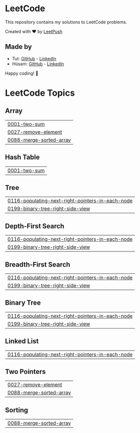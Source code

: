 # LeetCode

This repository contains my solutions to LeetCode problems.

Created with :heart: by [LeetPush](https://github.com/husamahmud/LeetPush)

 ## Made by 
 - Tut: [GitHub](https://github.com/TutTrue) - [LinkedIn](https://www.linkedin.com/in/mahmoud-hamdy-8b6825245/)
 - Hüsam: [GitHub](https://github.com/husamahmud) - [LinkedIn](https://www.linkedin.com/in/husamahmud/)

 Happy coding! 🚀
<!---LeetCode Topics Start-->
# LeetCode Topics
## Array
|  |
| ------- |
| [0001-two-sum](https://github.com/rushanth01/Leetcode-Problems/tree/master/0001-two-sum) |
| [0027-remove-element](https://github.com/rushanth01/Leetcode-Problems/tree/master/0027-remove-element) |
| [0088-merge-sorted-array](https://github.com/rushanth01/Leetcode-Problems/tree/master/0088-merge-sorted-array) |
## Hash Table
|  |
| ------- |
| [0001-two-sum](https://github.com/rushanth01/Leetcode-Problems/tree/master/0001-two-sum) |
## Tree
|  |
| ------- |
| [0116-populating-next-right-pointers-in-each-node](https://github.com/rushanth01/Leetcode-Problems/tree/master/0116-populating-next-right-pointers-in-each-node) |
| [0199-binary-tree-right-side-view](https://github.com/rushanth01/Leetcode-Problems/tree/master/0199-binary-tree-right-side-view) |
## Depth-First Search
|  |
| ------- |
| [0116-populating-next-right-pointers-in-each-node](https://github.com/rushanth01/Leetcode-Problems/tree/master/0116-populating-next-right-pointers-in-each-node) |
| [0199-binary-tree-right-side-view](https://github.com/rushanth01/Leetcode-Problems/tree/master/0199-binary-tree-right-side-view) |
## Breadth-First Search
|  |
| ------- |
| [0116-populating-next-right-pointers-in-each-node](https://github.com/rushanth01/Leetcode-Problems/tree/master/0116-populating-next-right-pointers-in-each-node) |
| [0199-binary-tree-right-side-view](https://github.com/rushanth01/Leetcode-Problems/tree/master/0199-binary-tree-right-side-view) |
## Binary Tree
|  |
| ------- |
| [0116-populating-next-right-pointers-in-each-node](https://github.com/rushanth01/Leetcode-Problems/tree/master/0116-populating-next-right-pointers-in-each-node) |
| [0199-binary-tree-right-side-view](https://github.com/rushanth01/Leetcode-Problems/tree/master/0199-binary-tree-right-side-view) |
## Linked List
|  |
| ------- |
| [0116-populating-next-right-pointers-in-each-node](https://github.com/rushanth01/Leetcode-Problems/tree/master/0116-populating-next-right-pointers-in-each-node) |
## Two Pointers
|  |
| ------- |
| [0027-remove-element](https://github.com/rushanth01/Leetcode-Problems/tree/master/0027-remove-element) |
| [0088-merge-sorted-array](https://github.com/rushanth01/Leetcode-Problems/tree/master/0088-merge-sorted-array) |
## Sorting
|  |
| ------- |
| [0088-merge-sorted-array](https://github.com/rushanth01/Leetcode-Problems/tree/master/0088-merge-sorted-array) |
<!---LeetCode Topics End-->